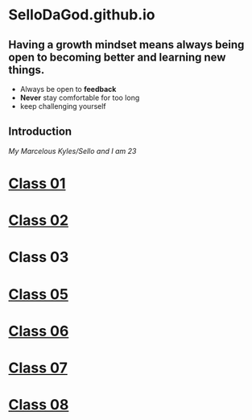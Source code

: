 # SelloDaGod.github.io
## Having a growth mindset means always being open to becoming better and learning new things.
* Always be open to **feedback**
* **Never** stay comfortable for too long
* keep challenging yourself
## Introduction
*My Marcelous Kyles/Sello and I am 23*

# [Class 01]()
# [Class 02](https://github.com/SelloDaGod/SelloDaGod.github.io/blob/17a0a295f46fb08b4369a3111db9afa72e545be8/Class%2002)
# Class 03
# [Class 05](https://github.com/SelloDaGod/SelloDaGod.github.io/blob/1f7198c26ee7919dfc3a10d961d0d3bbea62f84d/102/Class%2005)
# [Class 06](https://github.com/SelloDaGod/SelloDaGod.github.io/blob/1d0fb6c54dd98f914d9474134a0233864e111a30/102/Class%2006)
# [Class 07](https://github.com/SelloDaGod/SelloDaGod.github.io/blob/5ae8a295088246dd9078d1d1f0e70ca550396100/102/Class%2007)
# [Class 08](https://github.com/SelloDaGod/SelloDaGod.github.io/blob/777027fa2f94181235f36aaa7333b4613893ca94/102/Class%2008)
